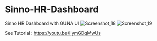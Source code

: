 # Sinno-HR-Dashboard
Sinno HR Dashboard with GUNA UI
![Screenshot_18](https://user-images.githubusercontent.com/61135648/86506030-7d986d00-bdf5-11ea-87ce-39a20d3a9284.png)
![Screenshot_19](https://user-images.githubusercontent.com/61135648/86506032-7ec99a00-bdf5-11ea-8bf6-bbf5d17e7318.png)


See Tutorial : https://youtu.be/IIymGDqMwUs
